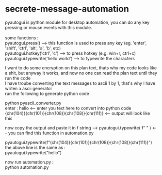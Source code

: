 # secrete-message-automation

pyautogui is python module for desktop automation, you can do any key pressing or mouse events with this module.<br><br>
some functions : <br>
pyautogui.press()   --> this function is used to press any key (eg. 'enter', 'shift', 'ctrl', 'alt', 'a', 'b', etc) <br>
pyautogui.hotkey('ctrl', 'c')    --> to press hotkey (e.g. win+r, ctrl+c)<br>
pyautogui.typewrite('hello world')  -->   to typewrite the characters<br>

I want to do some encryption on this plan text, thats why my code looks like a shit, but anyway it works, and now no one can read the plan text until they run the code<br>
I have troube converting the text messages to ascii 1 by 1, that's why I have writen a ascii generator<br>
run the following to generate python code<br>

python pyascii_converter.py<br>
enter : hello      <-- enter you text here to convert into python code<br>
{chr(104)}{chr(101)}{chr(108)}{chr(108)}{chr(111)}     <-- output will look like this <br>

now copy the output and paste it in f string -->  pyautogui.typewrite( f" " )    <-- you can find this function in automation.py <br>

pyautogui.typewrite(f"{chr(104)}{chr(101)}{chr(108)}{chr(108)}{chr(111)}")<br>
the above line is the same as :<br>
pyautogui.typewrite("hello")<br>

now run automation.py : <br>
python automation.py <br>
